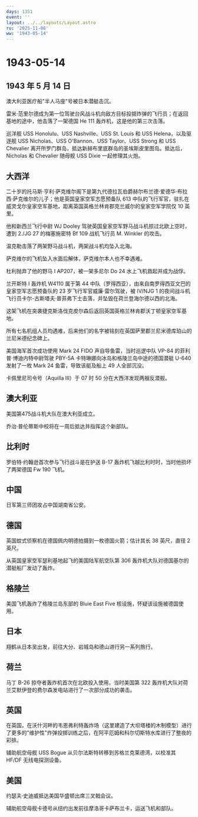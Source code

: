 ```yaml
---
days: 1351
event: ''
layout: ../../layouts/Layout.astro
ru: '2025-11-06'
ww: '1943-05-14'
---
```


# 1943-05-14

## 1943 年 5 月 14 日

澳大利亚医疗船"半人马座"号被日本潜艇击沉。

雷米·范里尔德成为第一位驾驶台风战斗机向敌方目标投掷炸弹的飞行员；在返回基地的途中，他击落了一架德国
He 111 轰炸机，这是他的第三次击落。

巡洋舰 USS Honolulu、USS Nashville、USS St. Louis 和 USS
Helena，以及驱逐舰 USS Nicholas、USS O\'Bannon、USS Taylor、USS Strong
和 USS Chevalier
离开所罗门群岛，抵达新赫布里底群岛的圣埃斯皮里图岛。抵达后，Nicholas 和
Chevalier 随母舰 USS Dixie 一起修理其火炮。

## 大西洋

二十岁的托马斯·亨利·萨克维尔阁下是第九代德拉瓦伯爵赫尔布兰德·爱德华·布拉西·萨克维尔的儿子；他是英国皇家空军志愿预备队
613
中队的飞行军官，驻扎在威灵戈尔皇家空军基地，距离英国英格兰林肯郡克兰威尔的皇家空军学院仅
10 英里。

他和新西兰飞行中尉 WJ Dooley
驾驶英国皇家空军野马战斗机掠过北欧上空时，遭到 2./JG 27 的梅塞施密特 Bf
109 战机飞行员 M. Winkler 的攻击。

温克勒击落了两架野马战斗机，两架战斗机均坠入北海。

萨克维尔的飞机坠入水面后解体，萨克维尔本人也不幸遇难。

杜利抛弃了他的野马 I AP207，被一架多尼尔 Do 24 水上飞机救起并成为战俘。

兰开斯特 I 轰炸机 W4110 属于第 44
中队（罗得西亚），由来自南罗得西亚文巴的皇家空军志愿预备队的 23
岁飞行军官威廉·雷尔驾驶，被 IV/NJG 1
的夜间战斗机飞行员卡尔-古斯塔夫·普菲弗下士击落，并坠毁在荷兰登海尔德以西的北海。

这架飞机在突袭捷克斯洛伐克皮尔森后返回英国英格兰林肯郡沃丁顿皇家空军基地。

所有七名机组人员均遇难，后来他们的名字被铭刻在英国萨里郡兰尼米德库珀山的兰尼米德纪念碑上。

美国海军首次成功使用 Mark 24 FIDO 声自导鱼雷，当时巡逻中队 VP-84
的菲利普·博迪内特中尉驾驶 PBY-5A 卡特琳娜向冰岛和格陵兰岛中途的德国潜艇
U-640 发射了一枚 Mark 24 鱼雷，导致该艇及船上 49 人全部沉没。

卡佩里尼司令号（Aquilla III）于 07 时 50 分在大西洋发现两艘反潜舰。

## 澳大利亚

美国第475战斗机大队在澳大利亚成立。

乔治·普伦蒂斯中校将在一周后抵达并指挥这个新部队。

## 比利时

罗伯特·约翰逊首次参与飞行战斗是在护送 B-17
轰炸机飞越比利时时，当时他损坏了两架德国 Fw 190 飞机。

## 中国

日军第三师团攻占中国湖南省公安。

## 德国

英国蚊式侦察机在德国佩内明德拍摄到一枚德国火箭；估计其长 38 英尺，直径 2
英尺。

从英国皇家空军瑟利基地起飞的美国陆军航空队第 306
轰炸机大队对德国基尔的潜艇船厂发动了轰炸。

## 格陵兰

美国飞机轰炸了格陵兰岛东部的 Bluie East Five
核设施，怀疑该设施被德国使用。

## 日本

翔鹤从日本吴出发，前往大分、岩城岛和德山进行另一系列旅行。

## 荷兰

马丁 B-26 掠夺者轰炸机首次在北欧投入使用，当时美国第 322
轰炸机大队对荷兰艾默伊登的费尔森发电站进行了一次部分成功的袭击。

## 英国

在英国，在沃什河畔的韦恩弗利特轰炸场（这里建造了大坝塔楼的木制模型）进行了更多的"维护性"炸弹投掷训练之后，在阿平厄姆和科尔切斯特水库进行了整夜的彩排。

辅助航空母舰 USS Bogue 从贝尔法斯特转移到苏格兰克莱德湾，以校准其 HF/DF
无线电探测设备。

## 美国

约瑟夫·史迪威抵达美国华盛顿出席三叉戟会议。

辅助航空母舰卡德号从纽约出发前往摩洛哥卡萨布兰卡，运送飞机和部队。